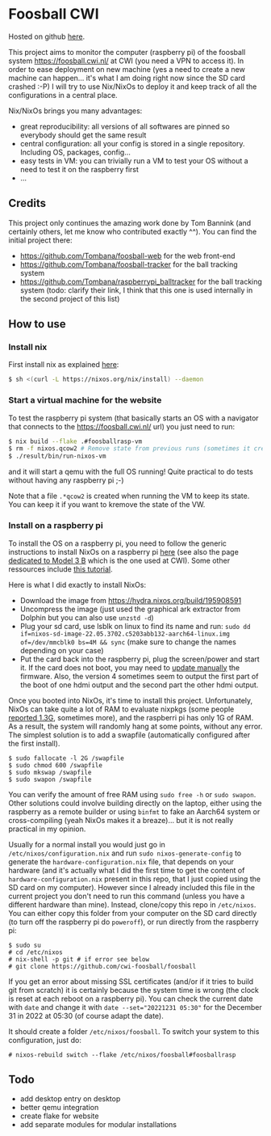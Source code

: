 # Foosball CWI

Hosted on github [here](https://github.com/cwi-foosball/foosball).

This project aims to monitor the computer (raspberry pi) of the foosball system https://foosball.cwi.nl/ at CWI (you need a VPN to access it). In order to ease deployment on new machine (yes a need to create a new machine can happen… it's what I am doing right now since the SD card crashed :-P) I will try to use Nix/NixOs to deploy it and keep track of all the configurations in a central place.

Nix/NixOs brings you many advantages:
- great reproducibility: all versions of all softwares are pinned so everybody should get the same result
- central configuration: all your config is stored in a single repository. Including OS, packages, config…
- easy tests in VM: you can trivially run a VM to test your OS without a need to test it on the raspberry first
- …

## Credits

This project only continues the amazing work done by Tom Bannink (and certainly others, let me know who contributed exactly ^^). You can find the initial project there:
- https://github.com/Tombana/foosball-web for the web front-end
- https://github.com/Tombana/foosball-tracker for the ball tracking system
- https://github.com/Tombana/raspberrypi_balltracker for the ball tracking system (todo: clarify their link, I think that this one is used internally in the second project of this list)

## How to use

### Install nix
First install nix as explained [here](https://nixos.org/download.html#download-nix):
```bash
$ sh <(curl -L https://nixos.org/nix/install) --daemon
```

### Start a virtual machine for the website
To test the raspberry pi system (that basically starts an OS with a navigator that connects to the https://foosball.cwi.nl/ url) you just need to run:

```bash
$ nix build --flake .#foosballrasp-vm
$ rm -f nixos.qcow2 # Remove state from previous runs (sometimes it creates inconsistencies when we build a new derivation)
$ ./result/bin/run-nixos-vm
```

and it will start a qemu with the full OS running! Quite practical to do tests without having any raspberry pi ;-)

Note that a file `.*qcow2` is created when running the VM to keep its state. You can keep it if you want to kremove the state of the VW.

### Install on a raspberry pi

To install the OS on a raspberry pi, you need to follow the generic instructions to install NixOs on a raspberry pi [here](https://nixos.wiki/wiki/NixOS_on_ARM#Installation) (see also the page [dedicated to Model 3 B](https://nixos.wiki/wiki/NixOS_on_ARM/Raspberry_Pi_3) which is the one used at CWI). Some other ressources include [this tutorial](https://nix.dev/tutorials/installing-nixos-on-a-raspberry-pi).

Here is what I did exactly to install NixOs:
- Download the image from https://hydra.nixos.org/build/195908591
- Uncompress the image (just used the graphical ark extractor from Dolphin but you can also use `unzstd -d`)
- Plug your sd card, use lsblk on linux to find its name and run: `sudo dd if=nixos-sd-image-22.05.3702.c5203abb132-aarch64-linux.img of=/dev/mmcblk0 bs=4M && sync` (make sure to change the names depending on your case)
- Put the card back into the raspberry pi, plug the screen/power and start it. If the card does not boot, you may need to [update manually](https://www.raspberrypi.com/documentation/computers/raspberry-pi.html#updating-the-bootloader) the firmware. Also, the version 4 sometimes seem to output the first part of the boot of one hdmi output and the second part the other hdmi output. 

Once you booted into NixOs, it's time to install this project. Unfortunately, NixOs can take quite a lot of RAM to evaluate nixpkgs (some people [reported 1.3G](https://github.com/bennofs/nix-index/issues/64), sometimes more), and the raspberri pi has only 1G of RAM. As a result, the system will randomly hang at some points, without any error. The simplest solution is to add a swapfile (automatically configured after the first install).
```
$ sudo fallocate -l 2G /swapfile
$ sudo chmod 600 /swapfile
$ sudo mkswap /swapfile
$ sudo swapon /swapfile
```
You can verify the amount of free RAM using `sudo free -h` or `sudo swapon`. Other solutions could involve building directly on the laptop, either using the raspberry as a remote builder or using `binfmt` to fake an Aarch64 system or cross-compiling (yeah NixOs makes it a breaze)… but it is not really practical in my opinion.

Usually for a normal install you would just go in `/etc/nixos/configuration.nix` and run `sudo nixos-generate-config` to generate the `hardware-configuration.nix` file, that depends on your hardware (and it's actually what I did the first time to get the content of `hardware-configuration.nix` present in this repo, that I just copied using the SD card on my computer). However since I already included this file in the current project you don't need to run this command (unless you have a different hardware than mine). Instead, clone/copy this repo in `/etc/nixos`. You can either copy this folder from your computer on the SD card directly (to turn off the raspberry pi do `poweroff`), or run directly from the raspberry pi:
```
$ sudo su
# cd /etc/nixos
# nix-shell -p git # if error see below
# git clone https://github.com/cwi-foosball/foosball
```

If you get an error about missing SSL certificates (and/or if it tries to build git from scratch) it is certainly because the system time is wrong (the clock is reset at each reboot on a raspberry pi). You can check the current date with `date` and change it with `date --set="20221231 05:30"` for the December 31 in 2022 at 05:30 (of course adapt the date).

It should create a folder `/etc/nixos/foosball`. To switch your system to this configuration, just do:
```
# nixos-rebuild switch --flake /etc/nixos/foosball#foosballrasp 
```


## Todo

- add desktop entry on desktop
- better qemu integration
- create flake for website
- add separate modules for modular installations
